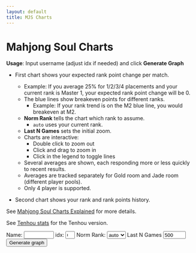 ```yaml
---
layout: default
title: MJS Charts
---
```


<style>
    /* * {
        outline: solid 1px red;
    } */
    .chart-container {
        margin-bottom: 4rem;
    }
    .ESChart,
    .RankPointChart {
        padding: 10px;
    }
    .custom-tooltip {
        background: rgba(0, 0, 0, 0.8);
        color: white;
        padding: 2px 6px;
        border-radius: 3px;
        font-size: 0.8em;
        white-space: nowrap;
        pointer-events: none;
    }
</style>

# Mahjong Soul Charts

**Usage**: Input username (adjust idx if needed) and click **Generate Graph**

-   First chart shows your expected rank point change per match.

    -   Example: If you average 25% for 1/2/3/4 placements and your current rank is Master 1, your expected rank point change will be 0.
    -   The blue lines show breakeven points for different ranks.
        -   Example: If your rank trend is on the M2 blue line, you would breakeven at M2.
    -   **Norm Rank** tells the chart which rank to assume.
        -   `auto` uses your current rank.
    -   **Last N Games** sets the initial zoom.
    -   Charts are interactive:
        -   Double click to zoom out
        -   Click and drag to zoom in
        -   Click in the legend to toggle lines
    -   Several averages are shown, each responding more or less quickly to recent results.
    -   Averages are tracked separately for Gold room and Jade room (different player pools).
    -   Only 4 player is supported.

-   Second chart shows your rank and rank points history.

See [Mahjong Soul Charts Explained]("/blog/2025/08/30/mjs_charts_explained") for more details.

See [Tenhou stats](tenhou_stats) for the Tenhou version.

<div class="chart-container">
    <div class="controls">
        <label class="small">Name:</label>
        <input class="pname" type="text" value="" style="width: 80px; height: 20px" />
        <label class="small">idx:</label>
        <input class="pidx" type="number" value="0" min="0" style="width: 25px; height: 20px" />
        <label class="small">Norm Rank:</label>
        <select class="norm-rank" value="auto" style="width: 50px; height: 20px">
            <option value="auto">auto</option>
            <option value="M1">M1</option>
            <option value="M2">M2</option>
            <option value="M3">M3</option>
            <option value="S1">S1</option>
            <option value="S2">S2</option>
            <option value="S3">S3</option>
        </select>
        <label class="small">Last N Games</label>
        <input class="xmin" type="number" value="500" step="100" min="0" style="width: 60px; height: 20px" />
        <button class="generate btn">Generate graph</button>
    </div>
    <div class="ESChart" style="width: 1000px; height: 420px"></div>
    <div class="RankPointChart" style="width: 1000px; height: 420px"></div>
</div>

<script src="https://cdn.plot.ly/plotly-3.1.0.min.js" charset="utf-8"></script>
<script type="module" src="./amae_code.js"></script>
